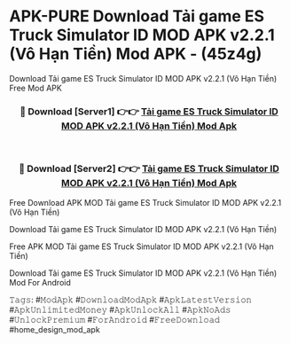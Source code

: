 # APK-PURE Download Tải game ES Truck Simulator ID MOD APK v2.2.1 (Vô Hạn Tiền) Mod APK - (45z4g)
Download Tải game ES Truck Simulator ID MOD APK v2.2.1 (Vô Hạn Tiền) Free Mod APK

<div align="center">
<h3>🔴 Download [Server1] 👉👉 <a href="https://apk-comot.site?title=Tải_game_ES_Truck_Simulator_ID_MOD_APK_v2.2.1_(Vô_Hạn_Tiền)">Tải game ES Truck Simulator ID MOD APK v2.2.1 (Vô Hạn Tiền) Mod Apk</a></h3><br>

<h3>🔴 Download [Server2] 👉👉 <a href="https://apk-comot.site?title=Tải_game_ES_Truck_Simulator_ID_MOD_APK_v2.2.1_(Vô_Hạn_Tiền)">Tải game ES Truck Simulator ID MOD APK v2.2.1 (Vô Hạn Tiền) Mod Apk</a></h3>
</div>


Free Download APK MOD Tải game ES Truck Simulator ID MOD APK v2.2.1 (Vô Hạn Tiền)

Download Tải game ES Truck Simulator ID MOD APK v2.2.1 (Vô Hạn Tiền) 

Free APK MOD Tải game ES Truck Simulator ID MOD APK v2.2.1 (Vô Hạn Tiền) 

Download Tải game ES Truck Simulator ID MOD APK v2.2.1 (Vô Hạn Tiền) Mod For Android

𝚃𝚊𝚐𝚜: #𝙼𝚘𝚍𝙰𝚙𝚔 #𝙳𝚘𝚠𝚗𝚕𝚘𝚊𝚍𝙼𝚘𝚍𝙰𝚙𝚔 #𝙰𝚙𝚔𝙻𝚊𝚝𝚎𝚜𝚝𝚅𝚎𝚛𝚜𝚒𝚘𝚗 #𝙰𝚙𝚔𝚄𝚗𝚕𝚒𝚖𝚒𝚝𝚎𝚍𝙼𝚘𝚗𝚎𝚢 #𝙰𝚙𝚔𝚄𝚗𝚕𝚘𝚌𝚔𝙰𝚕𝚕 #𝙰𝚙𝚔𝙽𝚘𝙰𝚍𝚜 #𝚄𝚗𝚕𝚘𝚌𝚔𝙿𝚛𝚎𝚖𝚒𝚞𝚖 #𝙵𝚘𝚛𝙰𝚗𝚍𝚛𝚘𝚒𝚍 #𝙵𝚛𝚎𝚎𝙳𝚘𝚠𝚗𝚕𝚘𝚊𝚍 #home_design_mod_apk